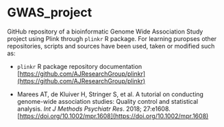 # GWAS_project

GitHub repository of a bioinformatic Genome Wide Association Study project using
Plink through `plinkr` R package. For learning puropses other repositories,
scripts and sources have been used, taken or modified such as:

- `plinkr` R package repository documentation
  [https://github.com/AJResearchGroup/plinkr](https://github.com/AJResearchGroup/plinkr)
* Marees AT, de Kluiver H, Stringer S, et al. A tutorial on conducting genome-wide association studies: Quality control and statistical analysis. *Int J Methods Psychiatr Res*. 2018; 27:e1608. [https://doi.org/10.1002/mpr.1608](https://doi.org/10.1002/mpr.1608)
